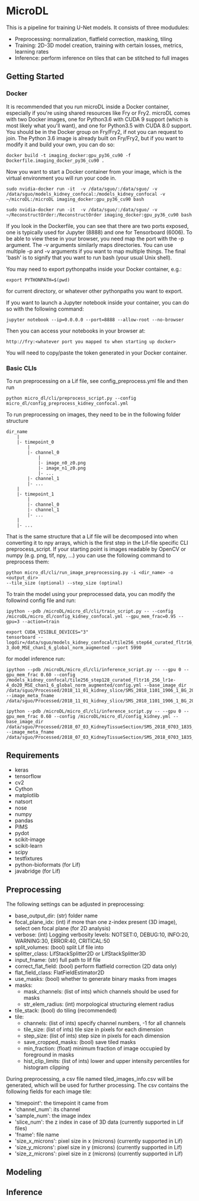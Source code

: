 # MicroDL

This is a pipeline for training U-Net models. It consists of three modudules:

* Preprocessing: normalization, flatfield correction, masking, tiling
* Training: 2D-3D model creation, training with certain losses, metrics, learning rates
* Inference: perform inference on tiles that can be stitched to full images

## Getting Started

### Docker

It is recommended that you run microDL inside a Docker container, especially if you're using shared resources like Fry
or Fry2. microDL comes with two Docker images, one for Python3.6 with CUDA 9 support (which is most likely what
you'll want), and one for Python3.5 with CUDA 8.0 support. You should be in the Docker group on Fry/Fry2, if not you
can request to join. The Python 3.6 image is already built on Fry/Fry2, but if you want to modify it and build your own,
you can do so:
```
docker build -t imaging_docker:gpu_py36_cu90 -f Dockerfile.imaging_docker_py36_cu90 .
```
Now you want to start a Docker container from your image, which is the virtual environment you will run your code in.
```buildoutcfg
sudo nvidia-docker run -it  -v /data/sguo/:/data/sguo/ -v /data/sguo/models_kidney_confocal:/models_kidney_confocal -v ~/microDL:/microDL imaging_docker:gpu_py36_cu90 bash

sudo nvidia-docker run -it  -v /data/sguo/:/data/sguo/ -v ~/ReconstructOrder:/ReconstructOrder imaging_docker:gpu_py36_cu90 bash
```
If you look in the Dockerfile, you can see that there are two ports exposed, one is typically used for Jupyter (8888)
and one for Tensorboard (6006). To be able to view these in your browser, you need map the port with the -p argument.
The -v arguments similarly maps directories. You can use multiple -p and -v arguments if you want to map multiple things.
The final 'bash' is to signify that you want to run bash (your usual Unix shell). 

You may need to export pythonpaths inside your Docker container, e.g.:
```buildoutcfg
export PYTHONPATH=$(pwd)
```
for current directory, or whatever other pythonpaths you want to export.

If you want to launch a Jupyter notebook inside your container, you can do so with the following command:
```buildoutcfg
jupyter notebook --ip=0.0.0.0 --port=8888 --allow-root --no-browser
```
Then you can access your notebooks in your browser at:
```buildoutcfg
http://fry:<whatever port you mapped to when starting up docker>
```
You will need to copy/paste the token generated in your Docker container.

### Basic CLIs

To run preprocessing on a Lif file, see config_preprocess.yml file
and then run

```buildoutcfg
python micro_dl/cli/preprocess_script.py --config micro_dl/config_preprocess_kidney_confocal.yml
```

To run preprocessing on images, they need to be in the following folder structure

```buildoutcfg
dir_name
    |
    |- timepoint_0
        |
        |- channel_0
            |
            |- image_n0_z0.png
            |- image_n1_z0.png
            |- ...           
        |- channel_1
        |- ...
    |
    |- timepoint_1
        |
        |- channel_0
        |- channel_1
        |- ...
    |
    |- ...
```
That is the same structure that a Lif file will be decomposed into when converting it to
npy arrays, which is the first step in the Lif-file specific CLI preprocess_script.
If your starting point is images readable by OpenCV or numpy (e.g. png, tif, npy, ...)
you can use the following command to preprocess them:

```buildoutcfg
python micro_dl/cli/run_image_preprocessing.py -i <dir_name> -o <output_dir>
--tile_size (optional) --step_size (optinal)
```

To train the model using your preprocessed data, you can modify the followind config file and run:

```buildoutcfg
ipython --pdb /microDL/micro_dl/cli/train_script.py -- --config /microDL/micro_dl/config_kidney_confocal.yml --gpu_mem_frac=0.95 --gpu=3 --action=train
```

```buildoutcfg
export CUDA_VISIBLE_DEVICES="3"
tensorboard --logdir=/data/sguo/models_kidney_confocal/tile256_step64_curated_fltr16_256_lr1e-3_do0_MSE_chan1_6_global_norm_augmented --port 5990
```

for model inference run:
```buildoutcfg
ipython --pdb /microDL/micro_dl/cli/inference_script.py -- --gpu 0 --gpu_mem_frac 0.60 --config /models_kidney_confocal/tile256_step128_curated_fltr16_256_lr1e-4_do20_MSE_chan1_6_global_norm_augmented/config.yml --base_image_dir /data/sguo/Processed/2018_11_01_kidney_slice/SMS_2018_1101_1906_1_BG_2018_1101_1906_1/split_images --image_meta_fname /data/sguo/Processed/2018_11_01_kidney_slice/SMS_2018_1101_1906_1_BG_2018_1101_1906_1/split_images/split_images_info.csvs

ipython --pdb /microDL/micro_dl/cli/inference_script.py -- --gpu 0 --gpu_mem_frac 0.60 --config /microDL/micro_dl/config_kidney.yml --base_image_dir /data/sguo/Processed/2018_07_03_KidneyTissueSection/SMS_2018_0703_1835_1_BG_2018_0703_1829_1/split_images --image_meta_fname /data/sguo/Processed/2018_07_03_KidneyTissueSection/SMS_2018_0703_1835_1_BG_2018_0703_1829_1/split_images/split_images_info.csv
```

## Requirements

* keras
* tensorflow
* cv2
* Cython
* matplotlib
* natsort
* nose
* numpy
* pandas
* PIMS
* pydot
* scikit-image
* scikit-learn
* scipy
* testfixtures
* python-bioformats (for Lif)
* javabridge (for Lif)


## Preprocessing

The following settings can be adjusted in preprocessing:
* base_output_dir: (str) folder name
* focal_plane_idx: (int) if more than one z-index present (3D image), select oen focal plane (for 2D analysis)
* verbose: (int) Logging verbosity levels: NOTSET:0, DEBUG:10, INFO:20, WARNING:30, ERROR:40, CRITICAL:50
* split_volumes: (bool) split Lif file into 
* splitter_class: LifStackSplitter2D or LifStackSplitter3D
* input_fname: (str) full path to lif file
* correct_flat_field: (bool) perform flatfield correction (2D data only)
* flat_field_class: FlatFieldEstimator2D
* use_masks: (bool) whether to generate binary masks from images
* masks:
    * mask_channels: (list of ints) which channels should be used for masks
    * str_elem_radius: (int) morpological structuring element radius
* tile_stack: (bool) do tiling (recommended)
* tile:
    * channels: (list of ints) specify channel numbers, -1 for all channels
    * tile_size: (list of ints) tile size in pixels for each dimension
    * step_size: (list of ints) step size in pixels for each dimension
    * save_cropped_masks: (bool) save tiled masks
    * min_fraction: (float) minimum fraction of image occupied by foreground in masks
    * hist_clip_limits: (list of ints) lower and upper intensity percentiles for histogram clipping

During preprocessing, a csv file named tiled_images_info.csv will be generated, which
will be used for further processing. The csv contains the following fields for each image tile:

* 'timepoint': the timepoint it came from
* 'channel_num': its channel
* 'sample_num': the image index 
* 'slice_num': the z index in case of 3D data (currently supported in Lif files)
* 'fname': file name
* 'size_x_microns': pixel size in x (microns) (currently supported in Lif)
* 'size_y_microns': pixel size in y (microns) (currently supported in Lif)
* 'size_z_microns': pixel size in z (microns) (currently supported in Lif)


## Modeling


## Inference
